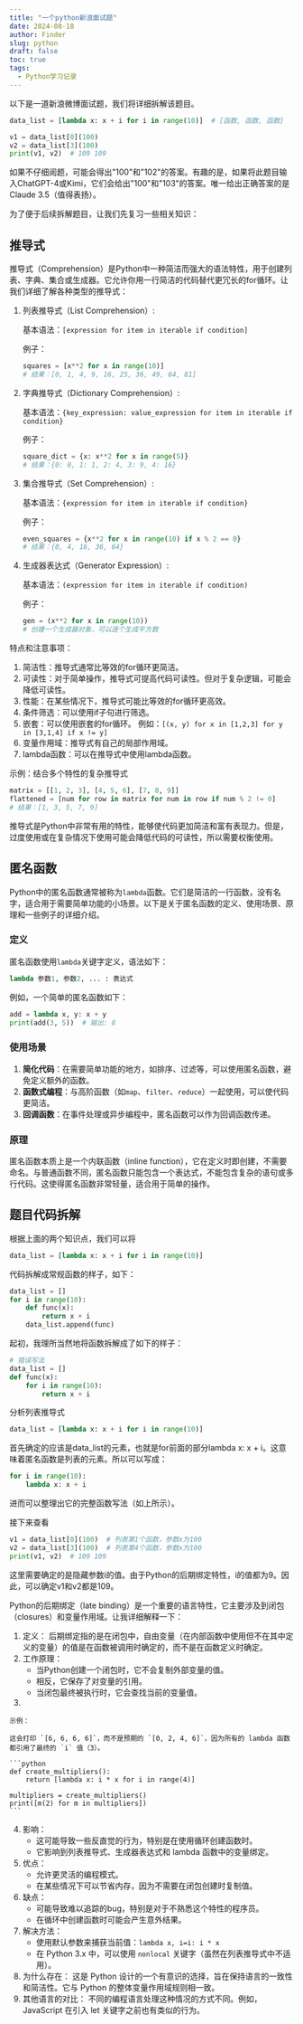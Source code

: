 ```yaml
---
title: "一个python新浪面试题"
date: 2024-08-18
author: Finder
slug: python
draft: false
toc: true
tags: 
  - Python学习记录
---
```


以下是一道新浪微博面试题，我们将详细拆解该题目。

```python
data_list = [lambda x: x + i for i in range(10)]  # [函数, 函数, 函数]   i=9

v1 = data_list[0](100)
v2 = data_list[3](100)
print(v1, v2)  # 109 109
```

如果不仔细阅题，可能会得出"100"和"102"的答案。有趣的是，如果将此题目输入ChatGPT-4或Kimi，它们会给出"100"和"103"的答案。唯一给出正确答案的是Claude 3.5（值得表扬）。

为了便于后续拆解题目，让我们先复习一些相关知识：

## 推导式

推导式（Comprehension）是Python中一种简洁而强大的语法特性，用于创建列表、字典、集合或生成器。它允许你用一行简洁的代码替代更冗长的for循环。让我们详细了解各种类型的推导式：

1. 列表推导式（List Comprehension）:
    
    基本语法：`[expression for item in iterable if condition]`
    
    例子：
    
    ```python
    squares = [x**2 for x in range(10)]
    # 结果：[0, 1, 4, 9, 16, 25, 36, 49, 64, 81]
    ```
    
2. 字典推导式（Dictionary Comprehension）:
    
    基本语法：`{key_expression: value_expression for item in iterable if condition}`
    
    例子：
    
    ```python
    square_dict = {x: x**2 for x in range(5)}
    # 结果：{0: 0, 1: 1, 2: 4, 3: 9, 4: 16}
    ```
    
3. 集合推导式（Set Comprehension）:
    
    基本语法：`{expression for item in iterable if condition}`
    
    例子：
    
    ```python
    even_squares = {x**2 for x in range(10) if x % 2 == 0}
    # 结果：{0, 4, 16, 36, 64}
    ```
    
4. 生成器表达式（Generator Expression）:
    
    基本语法：`(expression for item in iterable if condition)`
    
    例子：
    
    ```python
    gen = (x**2 for x in range(10))
    # 创建一个生成器对象，可以逐个生成平方数
    ```
    

特点和注意事项：

1. 简洁性：推导式通常比等效的for循环更简洁。
2. 可读性：对于简单操作，推导式可提高代码可读性。但对于复杂逻辑，可能会降低可读性。
3. 性能：在某些情况下，推导式可能比等效的for循环更高效。
4. 条件筛选：可以使用if子句进行筛选。
5. 嵌套：可以使用嵌套的for循环。
例如：`[(x, y) for x in [1,2,3] for y in [3,1,4] if x != y]`
6. 变量作用域：推导式有自己的局部作用域。
7. lambda函数：可以在推导式中使用lambda函数。

示例：结合多个特性的复杂推导式

```python
matrix = [[1, 2, 3], [4, 5, 6], [7, 8, 9]]
flattened = [num for row in matrix for num in row if num % 2 != 0]
# 结果：[1, 3, 5, 7, 9]
```

推导式是Python中非常有用的特性，能够使代码更加简洁和富有表现力。但是，过度使用或在复杂情况下使用可能会降低代码的可读性，所以需要权衡使用。

## 匿名函数

Python中的匿名函数通常被称为`lambda`函数。它们是简洁的一行函数，没有名字，适合用于需要简单功能的小场景。以下是关于匿名函数的定义、使用场景、原理和一些例子的详细介绍。

### 定义

匿名函数使用`lambda`关键字定义，语法如下：

```python
lambda 参数1, 参数2, ... : 表达式
```

例如，一个简单的匿名函数如下：

```python
add = lambda x, y: x + y
print(add(3, 5))  # 输出: 8
```

### 使用场景

1. **简化代码**：在需要简单功能的地方，如排序、过滤等，可以使用匿名函数，避免定义额外的函数。
2. **函数式编程**：与高阶函数（如`map`、`filter`、`reduce`）一起使用，可以使代码更简洁。
3. **回调函数**：在事件处理或异步编程中，匿名函数可以作为回调函数传递。

### 原理

匿名函数本质上是一个内联函数（inline function），它在定义时即创建，不需要命名。与普通函数不同，匿名函数只能包含一个表达式，不能包含复杂的语句或多行代码。这使得匿名函数非常轻量，适合用于简单的操作。

## 题目代码拆解

根据上面的两个知识点，我们可以将

```python
data_list = [lambda x: x + i for i in range(10)]
```

代码拆解成常规函数的样子，如下：

```python
data_list = []
for i in range(10):
    def func(x):
        return x + i
    data_list.append(func)
```

起初，我理所当然地将函数拆解成了如下的样子：

```python
# 错误写法
data_list = []
def func(x):
    for i in range(10):
        return x + i
```

分析列表推导式

```python
data_list = [lambda x: x + i for i in range(10)]
```

首先确定的应该是data_list的元素，也就是for前面的部分lambda x: x + i。这意味着匿名函数是列表的元素。所以可以写成：

```python
for i in range(10):
    lambda x: x + i
```

进而可以整理出它的完整函数写法（如上所示）。

接下来查看

```python
v1 = data_list[0](100)  # 列表第1个函数，参数x为100
v2 = data_list[3](100)  # 列表第4个函数，参数x为100
print(v1, v2)  # 109 109
```

这里需要确定的是隐藏参数i的值。由于Python的后期绑定特性，i的值都为9。因此，可以确定v1和v2都是109。

<aside>
Python的后期绑定（late binding）是一个重要的语言特性，它主要涉及到闭包（closures）和变量作用域。让我详细解释一下：

1. 定义：
后期绑定指的是在闭包中，自由变量（在内部函数中使用但不在其中定义的变量）的值是在函数被调用时确定的，而不是在函数定义时确定。
2. 工作原理：
    - 当Python创建一个闭包时，它不会复制外部变量的值。
    - 相反，它保存了对变量的引用。
    - 当闭包最终被执行时，它会查找当前的变量值。
3. 
    
    示例：
    
    这会打印 `[6, 6, 6, 6]`，而不是预期的 `[0, 2, 4, 6]`，因为所有的 lambda 函数都引用了最终的 `i` 值（3）。
    
    ```python
    def create_multipliers():
        return [lambda x: i * x for i in range(4)]
    
    multipliers = create_multipliers()
    print([m(2) for m in multipliers])
    ```
    
4. 影响：
    - 这可能导致一些反直觉的行为，特别是在使用循环创建函数时。
    - 它影响到列表推导式、生成器表达式和 lambda 函数中的变量绑定。
5. 优点：
    - 允许更灵活的编程模式。
    - 在某些情况下可以节省内存，因为不需要在闭包创建时复制值。
6. 缺点：
    - 可能导致难以追踪的bug，特别是对于不熟悉这个特性的程序员。
    - 在循环中创建函数时可能会产生意外结果。
7. 解决方法：
    - 使用默认参数来捕获当前值：`lambda x, i=i: i * x`
    - 在 Python 3.x 中，可以使用 `nonlocal` 关键字（虽然在列表推导式中不适用）。
8. 为什么存在：
这是 Python 设计的一个有意识的选择，旨在保持语言的一致性和简洁性。它与 Python 的整体变量作用域规则相一致。
9. 其他语言的对比：
不同的编程语言处理这种情况的方式不同。例如，JavaScript 在引入 let 关键字之前也有类似的行为。
</aside>